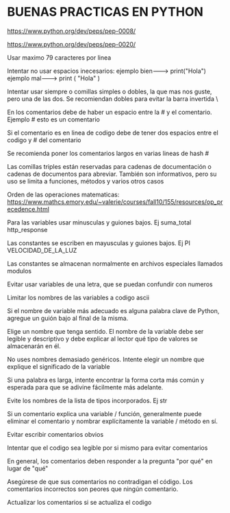 # BUENAS PRACTICAS EN PYTHON

https://www.python.org/dev/peps/pep-0008/

https://www.python.org/dev/peps/pep-0020/

Usar maximo 79 caracteres por linea

Intentar no usar espacios inecesarios: ejemplo bien---> print("Hola")  ejemplo mal---> print ( "Hola" )

Intentar usar siempre o comillas simples o dobles, la que mas nos guste, pero una de las dos. Se recomiendan dobles para 
evitar la barra invertida \

En los comentarios debe de haber un espacio entre la # y el comentario. Ejemplo # esto es un comentario

Si el comentario es en linea de codigo debe de tener dos espacios entre el codigo y # del comentario

Se recomienda poner los comentarios largos en varias lineas de hash #  

Las comillas triples están reservadas para cadenas de documentación o cadenas de documentos para abreviar. También son 
informativos, pero su uso se limita a funciones, métodos y varios otros casos

Orden de las operaciones matematicas: https://www.mathcs.emory.edu/~valerie/courses/fall10/155/resources/op_precedence.html

Para las variables usar minusculas y guiones bajos. Ej  suma_total   http_response

Las constantes se escriben en mayusculas y guiones bajos. Ej  PI   VELOCIDAD_DE_LA_LUZ

Las constantes se almacenan normalmente en archivos especiales llamados modulos

Evitar usar variables de una letra, que se puedan confundir con numeros

Limitar los nombres de las variables a codigo ascii

Si el nombre de variable más adecuado es alguna palabra clave de Python, agregue un guión bajo al final de la misma.

Elige un nombre que tenga sentido. El nombre de la variable debe ser legible y descriptivo y debe explicar al lector qué tipo 
de valores se almacenarán en él.

No uses nombres demasiado genéricos. Intente elegir un nombre que explique el significado de la variable

Si una palabra es larga, intente encontrar la forma corta más común y esperada para que se adivine fácilmente más adelante.

Evite los nombres de la lista de tipos incorporados.  Ej  str

Si un comentario explica una variable / función, generalmente puede eliminar el comentario y nombrar explícitamente la variable / método en sí.

Evitar escribir comentarios obvios

Intentar que el codigo sea legible por si mismo para evitar comentarios

En general, los comentarios deben responder a la pregunta "por qué" en lugar de "qué"

Asegúrese de que sus comentarios no contradigan el código. Los comentarios incorrectos son peores que ningún comentario.

Actualizar los comentarios si se actualiza el codigo




